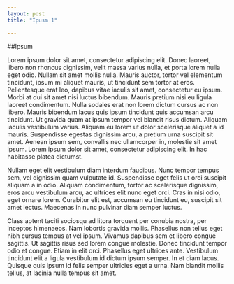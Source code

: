 ```yaml
---
layout: post
title: "Ipusm 1"

---
```


##Ipsum

Lorem ipsum dolor sit amet, consectetur adipiscing elit. Donec laoreet, libero non rhoncus dignissim, velit massa varius nulla, et porta lorem nulla eget odio. Nullam sit amet mollis nulla. Mauris auctor, tortor vel elementum tincidunt, ipsum mi aliquet mauris, ut tincidunt sem tortor at eros. Pellentesque erat leo, dapibus vitae iaculis sit amet, consectetur eu ipsum. Morbi at dui sit amet nisi luctus bibendum. Mauris pretium nisi eu ligula laoreet condimentum. Nulla sodales erat non lorem dictum cursus ac non libero. Mauris bibendum lacus quis ipsum tincidunt quis accumsan arcu tincidunt. Ut gravida quam at ipsum tempor vel blandit risus dictum. Aliquam iaculis vestibulum varius. Aliquam eu lorem ut dolor scelerisque aliquet a id mauris. Suspendisse egestas dignissim arcu, a pretium urna suscipit sit amet. Aenean ipsum sem, convallis nec ullamcorper in, molestie sit amet ipsum. Lorem ipsum dolor sit amet, consectetur adipiscing elit. In hac habitasse platea dictumst.

Nullam eget elit vestibulum diam interdum faucibus. Nunc tempor tempus sem, vel dignissim quam vulputate id. Suspendisse eget felis ut orci suscipit aliquam a in odio. Aliquam condimentum, tortor ac scelerisque dignissim, eros arcu vestibulum arcu, ac ultrices elit nunc eget orci. Cras in nisi odio, eget ornare lorem. Curabitur elit est, accumsan eu tincidunt eu, suscipit sit amet lectus. Maecenas in nunc pulvinar diam semper luctus.

Class aptent taciti sociosqu ad litora torquent per conubia nostra, per inceptos himenaeos. Nam lobortis gravida mollis. Phasellus non tellus eget nibh cursus tempus at vel ipsum. Vivamus dapibus sem et libero congue sagittis. Ut sagittis risus sed lorem congue molestie. Donec tincidunt tempor odio et congue. Etiam in elit orci. Phasellus eget ultrices ante. Vestibulum tincidunt elit a ligula vestibulum id dictum ipsum semper. In et diam lacus. Quisque quis ipsum id felis semper ultricies eget a urna. Nam blandit mollis tellus, at lacinia nulla tempus sit amet.